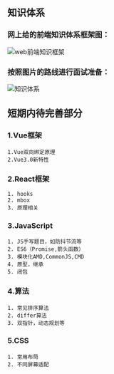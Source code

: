 ## 知识体系
### 网上给的前端知识体系框架图：
![web前端知识框架](/web前端知识框架.image)
### 按照图片的路线进行面试准备：
![知识体系](/knowledge-hierarchy.png)

## 短期内待完善部分
### 1.Vue框架
	1.Vue双向绑定原理
	2.Vue3.0新特性
### 2.React框架
	1. hooks
	2. mbox
	3. 原理相关
### 3.JavaScript
	1. JS手写题目，如防抖节流等
	2. ES6（Promise,箭头函数）
	3. 模块化AMD,CommonJS,CMD
	4. 原型，继承
	5. 闭包

### 4.算法
	1. 常见排序算法
	2. differ算法
	3. 双指针，动态规划等
### 5.CSS
	1. 常用布局
	2. 不同屏幕适配